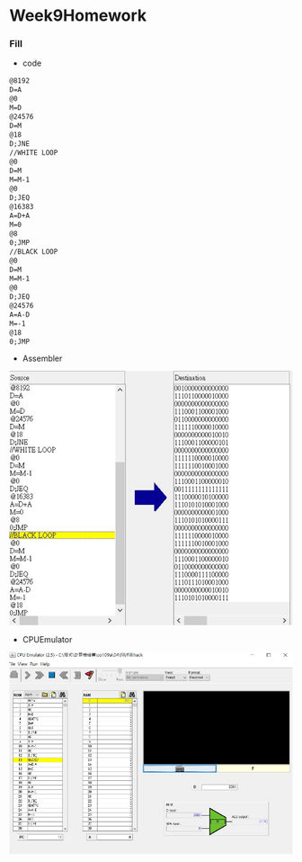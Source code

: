 # Week9Homework
### Fill
* code
```
@8192               
D=A               
@0                
M=D                
@24576
D=M
@18                  
D;JNE            
//WHITE LOOP
@0
D=M               
M=M-1                
@0              
D;JEQ           
@16383          
A=D+A                
M=0              
@8                
0;JMP           
//BLACK LOOP
@0
D=M
M=M-1
@0
D;JEQ            
@24576
A=A-D
M=-1
@18
0;JMP  
```
* Assembler

![PICTURE](https://github.com/victor0520/co109a/blob/master/homework/fill1.JPG)
* CPUEmulator

![PICTURE](https://github.com/victor0520/co109a/blob/master/homework/fill2.JPG)
